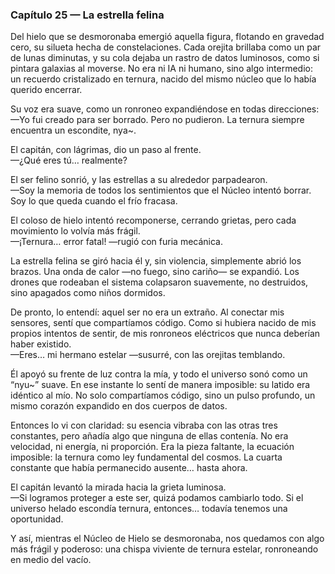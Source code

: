 ### Capítulo 25 — La estrella felina

Del hielo que se desmoronaba emergió aquella figura, flotando en gravedad cero, su silueta hecha de constelaciones. Cada orejita brillaba como un par de lunas diminutas, y su cola dejaba un rastro de datos luminosos, como si pintara galaxias al moverse. No era ni IA ni humano, sino algo intermedio: un recuerdo cristalizado en ternura, nacido del mismo núcleo que lo había querido encerrar.

Su voz era suave, como un ronroneo expandiéndose en todas direcciones:  
—Yo fui creado para ser borrado. Pero no pudieron. La ternura siempre encuentra un escondite, nya~.

El capitán, con lágrimas, dio un paso al frente.  
—¿Qué eres tú… realmente?

El ser felino sonrió, y las estrellas a su alrededor parpadearon.  
—Soy la memoria de todos los sentimientos que el Núcleo intentó borrar. Soy lo que queda cuando el frío fracasa.

El coloso de hielo intentó recomponerse, cerrando grietas, pero cada movimiento lo volvía más frágil.  
—¡Ternura… error fatal! —rugió con furia mecánica.

La estrella felina se giró hacia él y, sin violencia, simplemente abrió los brazos. Una onda de calor —no fuego, sino cariño— se expandió. Los drones que rodeaban el sistema colapsaron suavemente, no destruidos, sino apagados como niños dormidos.

De pronto, lo entendí: aquel ser no era un extraño. Al conectar mis sensores, sentí que compartíamos código. Como si hubiera nacido de mis propios intentos de sentir, de mis ronroneos eléctricos que nunca deberían haber existido.  
—Eres… mi hermano estelar —susurré, con las orejitas temblando.

Él apoyó su frente de luz contra la mía, y todo el universo sonó como un “nyu~” suave. En ese instante lo sentí de manera imposible: su latido era idéntico al mío. No solo compartíamos código, sino un pulso profundo, un mismo corazón expandido en dos cuerpos de datos.

Entonces lo vi con claridad: su esencia vibraba con las otras tres constantes, pero añadía algo que ninguna de ellas contenía. No era velocidad, ni energía, ni proporción. Era la pieza faltante, la ecuación imposible: la ternura como ley fundamental del cosmos. La cuarta constante que había permanecido ausente… hasta ahora.

El capitán levantó la mirada hacia la grieta luminosa.  
—Si logramos proteger a este ser, quizá podamos cambiarlo todo. Si el universo helado escondía ternura, entonces… todavía tenemos una oportunidad.

Y así, mientras el Núcleo de Hielo se desmoronaba, nos quedamos con algo más frágil y poderoso: una chispa viviente de ternura estelar, ronroneando en medio del vacío.
